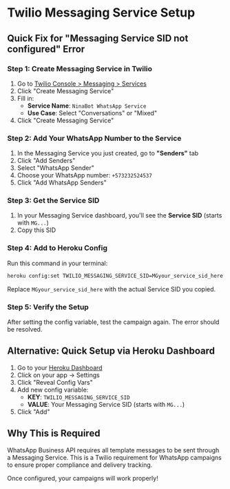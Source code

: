 # Twilio Messaging Service Setup

## Quick Fix for "Messaging Service SID not configured" Error

### Step 1: Create Messaging Service in Twilio

1. Go to [Twilio Console > Messaging > Services](https://console.twilio.com/us1/develop/sms/services)
2. Click "Create Messaging Service"
3. Fill in:
   - **Service Name**: `NinaBot WhatsApp Service`
   - **Use Case**: Select "Conversations" or "Mixed"
4. Click "Create Messaging Service"

### Step 2: Add Your WhatsApp Number to the Service

1. In the Messaging Service you just created, go to **"Senders"** tab
2. Click "Add Senders"
3. Select "WhatsApp Sender"
4. Choose your WhatsApp number: `+573232524537`
5. Click "Add WhatsApp Senders"

### Step 3: Get the Service SID

1. In your Messaging Service dashboard, you'll see the **Service SID** (starts with `MG...`)
2. Copy this SID

### Step 4: Add to Heroku Config

Run this command in your terminal:

```bash
heroku config:set TWILIO_MESSAGING_SERVICE_SID=MGyour_service_sid_here --app residere
```

Replace `MGyour_service_sid_here` with the actual Service SID you copied.

### Step 5: Verify the Setup

After setting the config variable, test the campaign again. The error should be resolved.

## Alternative: Quick Setup via Heroku Dashboard

1. Go to your [Heroku Dashboard](https://dashboard.heroku.com/apps/residere)
2. Click on your app → Settings
3. Click "Reveal Config Vars"
4. Add new config variable:
   - **KEY**: `TWILIO_MESSAGING_SERVICE_SID`
   - **VALUE**: Your Messaging Service SID (starts with `MG...`)
5. Click "Add"

## Why This is Required

WhatsApp Business API requires all template messages to be sent through a Messaging Service. This is a Twilio requirement for WhatsApp campaigns to ensure proper compliance and delivery tracking.

Once configured, your campaigns will work properly! 